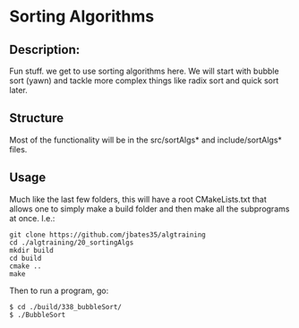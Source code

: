 # Sorting Algorithms
## Description:
Fun stuff. we get to use sorting algorithms here. We will start with bubble sort (yawn) and tackle more complex things like radix sort and quick sort later.
## Structure
Most of the functionality will be in the src/sortAlgs* and include/sortAlgs* files. 
## Usage
Much like the last few folders, this will have a root CMakeLists.txt that allows one to simply make a build folder and then make all the subprograms at once. I.e.:

```shell
git clone https://github.com/jbates35/algtraining
cd ./algtraining/20_sortingAlgs
mkdir build
cd build
cmake ..
make
```
Then to run a program, go:

```
$ cd ./build/338_bubbleSort/
$ ./BubbleSort
```

